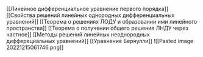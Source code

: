 [[Линейное дифференциальное уравнение первого порядка]]
[[Свойства решений линейных однородных дифференциальных уравнений]]
[[Теорема о решениях ЛОДУ и образовании ими линейного пространства]]
[[Теорема о получении общего решения ЛНДУ через частное]]
[[Методы решений линейных неоднородных дифферециальных уравнений]]
[[Уравнение Бернулли]]
![[Pasted image 20221215061746.png]] 